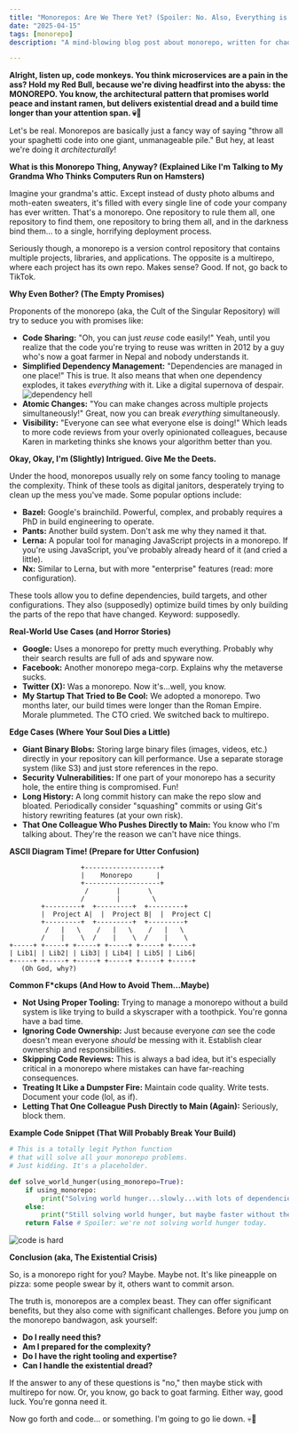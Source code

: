 ```yaml
---
title: "Monorepos: Are We There Yet? (Spoiler: No. Also, Everything is on Fire 🔥)"
date: "2025-04-15"
tags: [monorepo]
description: "A mind-blowing blog post about monorepo, written for chaotic Gen Z engineers."

---
```


**Alright, listen up, code monkeys. You think microservices are a pain in the ass? Hold my Red Bull, because we're diving headfirst into the abyss: the MONOREPO. You know, the architectural pattern that promises world peace and instant ramen, but delivers existential dread and a build time longer than your attention span. 💀🙏**

Let's be real. Monorepos are basically just a fancy way of saying "throw all your spaghetti code into one giant, unmanageable pile." But hey, at least we're doing it *architecturally*!

**What is this Monorepo Thing, Anyway? (Explained Like I'm Talking to My Grandma Who Thinks Computers Run on Hamsters)**

Imagine your grandma's attic. Except instead of dusty photo albums and moth-eaten sweaters, it's filled with every single line of code your company has ever written. That's a monorepo. One repository to rule them all, one repository to find them, one repository to bring them all, and in the darkness bind them… to a single, horrifying deployment process.

Seriously though, a monorepo is a version control repository that contains multiple projects, libraries, and applications. The opposite is a multirepo, where each project has its own repo. Makes sense? Good. If not, go back to TikTok.

**Why Even Bother? (The Empty Promises)**

Proponents of the monorepo (aka, the Cult of the Singular Repository) will try to seduce you with promises like:

*   **Code Sharing:** "Oh, you can just *reuse* code easily!" Yeah, until you realize that the code you're trying to reuse was written in 2012 by a guy who's now a goat farmer in Nepal and nobody understands it.
*   **Simplified Dependency Management:** "Dependencies are managed in one place!" This is true. It also means that when one dependency explodes, it takes *everything* with it. Like a digital supernova of despair.
    ![dependency hell](https://i.imgflip.com/33u9m4.jpg)
*   **Atomic Changes:** "You can make changes across multiple projects simultaneously!" Great, now you can break *everything* simultaneously.
*   **Visibility:** "Everyone can see what everyone else is doing!" Which leads to more code reviews from your overly opinionated colleagues, because Karen in marketing thinks she knows your algorithm better than you.

**Okay, Okay, I'm (Slightly) Intrigued. Give Me the Deets.**

Under the hood, monorepos usually rely on some fancy tooling to manage the complexity. Think of these tools as digital janitors, desperately trying to clean up the mess you've made. Some popular options include:

*   **Bazel:** Google's brainchild. Powerful, complex, and probably requires a PhD in build engineering to operate.
*   **Pants:** Another build system. Don't ask me why they named it that.
*   **Lerna:** A popular tool for managing JavaScript projects in a monorepo. If you're using JavaScript, you've probably already heard of it (and cried a little).
*   **Nx:** Similar to Lerna, but with more "enterprise" features (read: more configuration).

These tools allow you to define dependencies, build targets, and other configurations. They also (supposedly) optimize build times by only building the parts of the repo that have changed. Keyword: supposedly.

**Real-World Use Cases (and Horror Stories)**

*   **Google:** Uses a monorepo for pretty much everything. Probably why their search results are full of ads and spyware now.
*   **Facebook:** Another monorepo mega-corp. Explains why the metaverse sucks.
*   **Twitter (X):** Was a monorepo. Now it's...well, you know.
*   **My Startup That Tried to Be Cool:** We adopted a monorepo. Two months later, our build times were longer than the Roman Empire. Morale plummeted. The CTO cried. We switched back to multirepo.

**Edge Cases (Where Your Soul Dies a Little)**

*   **Giant Binary Blobs:** Storing large binary files (images, videos, etc.) directly in your repository can kill performance. Use a separate storage system (like S3) and just store references in the repo.
*   **Security Vulnerabilities:** If one part of your monorepo has a security hole, the entire thing is compromised. Fun!
*   **Long History:** A long commit history can make the repo slow and bloated. Periodically consider "squashing" commits or using Git's history rewriting features (at your own risk).
*   **That One Colleague Who Pushes Directly to Main:** You know who I'm talking about. They're the reason we can't have nice things.

**ASCII Diagram Time! (Prepare for Utter Confusion)**

```
                  +-------------------+
                  |    Monorepo      |
                  +-------------------+
                   /       |       \
                  /        |        \
        +---------+  +---------+  +---------+
        |  Project A|  |  Project B|  |  Project C|
        +---------+  +---------+  +---------+
         /   |   \    /   |   \    /   |   \
        /    |    \  /    |    \  /    |    \
+-----+ +-----+ +-----+ +-----+ +-----+ +-----+
| Lib1| | Lib2| | Lib3| | Lib4| | Lib5| | Lib6|
+-----+ +-----+ +-----+ +-----+ +-----+ +-----+
   (Oh God, why?)
```

**Common F\*ckups (And How to Avoid Them...Maybe)**

*   **Not Using Proper Tooling:** Trying to manage a monorepo without a build system is like trying to build a skyscraper with a toothpick. You're gonna have a bad time.
*   **Ignoring Code Ownership:** Just because everyone *can* see the code doesn't mean everyone *should* be messing with it. Establish clear ownership and responsibilities.
*   **Skipping Code Reviews:** This is always a bad idea, but it's especially critical in a monorepo where mistakes can have far-reaching consequences.
*   **Treating It Like a Dumpster Fire:** Maintain code quality. Write tests. Document your code (lol, as if).
*   **Letting That One Colleague Push Directly to Main (Again):** Seriously, block them.

**Example Code Snippet (That Will Probably Break Your Build)**

```python
# This is a totally legit Python function
# that will solve all your monorepo problems.
# Just kidding. It's a placeholder.

def solve_world_hunger(using_monorepo=True):
    if using_monorepo:
        print("Solving world hunger...slowly...with lots of dependencies.")
    else:
        print("Still solving world hunger, but maybe faster without the monorepo.")
    return False # Spoiler: we're not solving world hunger today.
```

![code is hard](https://i.kym-cdn.com/photos/images/newsfeed/000/183/105/I_have_no_idea_what_I'm_doing.jpg)

**Conclusion (aka, The Existential Crisis)**

So, is a monorepo right for you? Maybe. Maybe not. It's like pineapple on pizza: some people swear by it, others want to commit arson.

The truth is, monorepos are a complex beast. They can offer significant benefits, but they also come with significant challenges. Before you jump on the monorepo bandwagon, ask yourself:

*   **Do I really need this?**
*   **Am I prepared for the complexity?**
*   **Do I have the right tooling and expertise?**
*   **Can I handle the existential dread?**

If the answer to any of these questions is "no," then maybe stick with multirepo for now. Or, you know, go back to goat farming. Either way, good luck. You're gonna need it.

Now go forth and code... or something. I'm going to go lie down. 💀🙏
